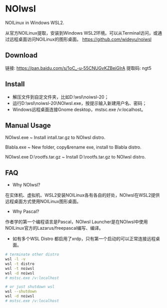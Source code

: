 # NOIwsl

NOILinux in Windows WSL2.

从官方NOILinux提取，安装到Windows WSL2环境。可以从Terminal访问，或通过远程桌面访问NOILinux的图形桌面。
https://github.com/wideyu/noiwsl

## Download
链接: https://pan.baidu.com/s/1oC_-u-55CNUGvKZBeiGIrA 提取码: ngt5

## Install
* 解压文件到自定文件夹，比如D:\wsl\noiwsl-20；
* 运行D:\wsl\noiwsl-20\NOIwsl.exe，按提示输入新建用户名、密码；
* Windows远程桌面连接Gnome desktop，mstsc.exe /v:localhost。

## Manual Usage
NOIwsl.exe ~ Install intall.tar.gz to NOIwsl distro.

Blabla.exe ~ New folder, copy&rename exe, install to Blabla distro.

NOIwsl.exe D:\rootfs.tar.gz ~ Install D:\rootfs.tar.gz to NOIwsl distro.

## FAQ
* Why NOIwsl?

在实体机、虚拟机、WSL2安装NOILinux各有各自的好处，NOIwsl在WSL2提供远程桌面方式使用NOILinux图形桌面。

* Why Pascal?

作者学的第一个编程语言是Pascal，NOIwsl Launcher是在NOIwsl中使用NOILinux官方的Lazarus/freepascal编写、编译。

* 如有多个WSL Distro 都启用了xrdp，只有第一个启动的可以正常连接远程桌面。
```bash
# terminate other distro
wsl -l -v
wsl -t distro
wsl -t noiwsl
wsl -d noiwsl
# mstsc.exe /v:localhost

# or just shutdown wsl
wsl --shutdown
wsl -d noiwsl
# mstsc.exe /v:localhost
```
